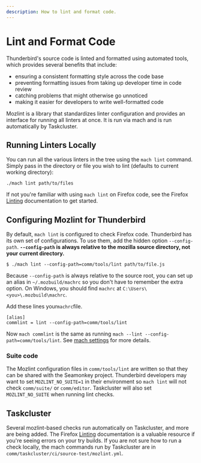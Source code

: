 ```yaml
---
description: How to lint and format code.
---
```


# Lint and Format Code

Thunderbird's source code is linted and formatted using automated tools, which provides several benefits that include:

* ensuring a consistent formatting style across the code base
* preventing formatting issues from taking up developer time in code review
* catching problems that might otherwise go unnoticed
* making it easier for developers to write well-formatted code

Mozlint is a library that standardizes linter configuration and provides an interface for running all linters at once. It is run via mach and is run automatically by Taskcluster.

## Running Linters Locally

You can run all the various linters in the tree using the `mach lint` command. Simply pass in the directory or file you wish to lint \(defaults to current working directory\):

```text
./mach lint path/to/files
```

If not you're familiar with using `mach lint` on Firefox code, see the Firefox [Linting](https://firefox-source-docs.mozilla.org/code-quality/lint/index.html) documentation to get started.

## Configuring Mozlint for Thunderbird

By default, `mach lint` is configured to check Firefox code. Thunderbird has its own set of configurations. To use them, add the hidden option `--config-path`. **`--config-path` is always relative to the mozilla source directory, not your current directory.**

`$ ./mach lint --config-path=comm/tools/lint path/to/file.js`

Because `--config-path` is always relative to the source root, you can set up an alias in `~/.mozbuild/machrc` so you don't have to remember the extra option. On Windows, you should find `machrc` at `C:\Users\<you>\.mozbuild\machrc`.

Add these lines your`machrc`file.

```text
[alias]
commlint = lint --config-path=comm/tools/lint
```

Now `mach commlint` is the same as running `mach --lint --config-path=comm/tools/lint`. See [mach settings](https://firefox-source-docs.mozilla.org/mach/settings.html) for more details.

### Suite code

The Mozlint configuration files in `comm/tools/lint` are written so that they can be shared with the Seamonkey project. Thunderbird developers may want to set `MOZLINT_NO_SUITE=1` in their environment so `mach lint` will not check `comm/suite/` or `comm/editor`. Taskcluster will also set `MOZLINT_NO_SUITE` when running lint checks.

## Taskcluster

Several mozlint-based checks run automatically on Taskcluster, and more are being added. The Firefox [Linting](https://firefox-source-docs.mozilla.org/code-quality/lint/index.html) documentation is a valuable resource if you're seeing errors on your try builds. If you are not sure how to run a check locally, the mach commands run by Taskcluster are in `comm/taskcluster/ci/source-test/mozlint.yml`.

